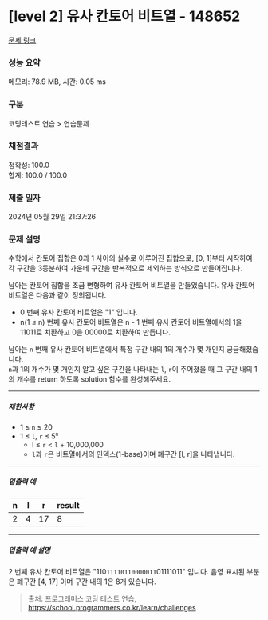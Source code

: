 # [level 2] 유사 칸토어 비트열 - 148652 

[문제 링크](https://school.programmers.co.kr/learn/courses/30/lessons/148652) 

### 성능 요약

메모리: 78.9 MB, 시간: 0.05 ms

### 구분

코딩테스트 연습 > 연습문제

### 채점결과

정확성: 100.0<br/>합계: 100.0 / 100.0

### 제출 일자

2024년 05월 29일 21:37:26

### 문제 설명

<p>수학에서 칸토어 집합은 0과 1 사이의 실수로 이루어진 집합으로, [0, 1]부터 시작하여 각 구간을 3등분하여 가운데 구간을 반복적으로 제외하는 방식으로 만들어집니다.</p>

<p>남아는 칸토어 집합을 조금 변형하여 유사 칸토어 비트열을 만들었습니다. 유사 칸토어 비트열은 다음과 같이 정의됩니다.</p>

<ul>
<li>0 번째 유사 칸토어 비트열은 "1" 입니다.</li>
<li>n(1 ≤ n) 번째 유사 칸토어 비트열은 n - 1 번째 유사 칸토어 비트열에서의 1을 11011로 치환하고 0을 00000로 치환하여 만듭니다.</li>
</ul>

<p>남아는 <code>n</code> 번째 유사 칸토어 비트열에서 특정 구간 내의 1의 개수가 몇 개인지 궁금해졌습니다.<br>
<code>n</code>과 1의 개수가 몇 개인지 알고 싶은 구간을 나타내는 <code>l</code>, <code>r</code>이 주어졌을 때 그 구간 내의 1의 개수를 return 하도록 solution 함수를 완성해주세요.</p>

<hr>

<h5>제한사항</h5>

<ul>
<li>1 ≤ <code>n</code> ≤ 20</li>
<li>1 ≤ <code>l</code>, <code>r</code> ≤ 5<sup><code>n</code></sup>

<ul>
<li>l ≤ <code>r</code> &lt; <code>l</code> + 10,000,000</li>
<li><code>l</code>과 <code>r</code>은 비트열에서의 인덱스(1-base)이며 폐구간 [l, r]을 나타냅니다.</li>
</ul></li>
</ul>

<hr>

<h5>입출력 예</h5>
<table class="table">
        <thead><tr>
<th>n</th>
<th>l</th>
<th>r</th>
<th>result</th>
</tr>
</thead>
        <tbody><tr>
<td>2</td>
<td>4</td>
<td>17</td>
<td>8</td>
</tr>
</tbody>
      </table>
<hr>

<h5>입출력 예 설명</h5>

<p>2 번째 유사 칸토어 비트열은 "110<code>11110110000011</code>01111011" 입니다. 음영 표시된 부분은 폐구간 [4, 17] 이며 구간 내의 1은 8개 있습니다.</p>


> 출처: 프로그래머스 코딩 테스트 연습, https://school.programmers.co.kr/learn/challenges